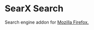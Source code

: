 # SearX Search
Search engine addon for [Mozilla Firefox.](https://addons.mozilla.org/en-US/firefox/addon/searx-search)
